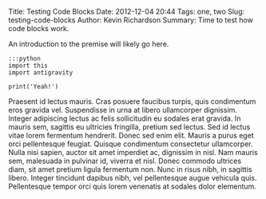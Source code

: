 Title: Testing Code Blocks
Date: 2012-12-04 20:44
Tags: one, two
Slug: testing-code-blocks
Author: Kevin Richardson
Summary: Time to test how code blocks work.

An introduction to the premise will likely go here.

    :::python
    import this
    import antigravity

    print('Yeah!')

Praesent id lectus mauris. Cras posuere faucibus turpis, quis condimentum eros gravida vel. Suspendisse in urna at libero ullamcorper dignissim. Integer adipiscing lectus ac felis sollicitudin eu sodales erat gravida. In mauris sem, sagittis eu ultricies fringilla, pretium sed lectus. Sed id lectus vitae lorem fermentum hendrerit. Donec sed enim elit. Mauris a purus eget orci pellentesque feugiat. Quisque condimentum consectetur ullamcorper. Nulla nisi sapien, auctor sit amet imperdiet ac, dignissim in nisl. Nam mauris sem, malesuada in pulvinar id, viverra et nisl. Donec commodo ultrices diam, sit amet pretium ligula fermentum non. Nunc in risus nibh, in sagittis libero. Integer tincidunt dapibus nibh, vel pellentesque augue vehicula quis. Pellentesque tempor orci quis lorem venenatis at sodales dolor elementum.

